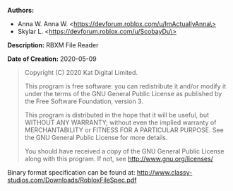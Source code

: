 **Authors:**

- Anna W. Anna W. \<https://devforum.roblox.com/u/ImActuallyAnna\>
- Skylar L. \<https://devforum.roblox.com/u/ScobayDu\>

**Description:** RBXM File Reader

**Date of Creation:** 2020-05-09

> Copyright (C) 2020 Kat Digital Limited.
>
> This program is free software: you can redistribute it and/or modify
> it under the terms of the GNU General Public License as published by
> the Free Software Foundation, version 3.
>
> This program is distributed in the hope that it will be useful, but
> WITHOUT ANY WARRANTY; without even the implied warranty of
> MERCHANTABILITY or FITNESS FOR A PARTICULAR PURPOSE. See the GNU
> General Public License for more details.
>
> You should have received a copy of the GNU General Public License
> along with this program. If not, see <http://www.gnu.org/licenses/>

Binary format specification can be found at:
http://www.classy-studios.com/Downloads/RobloxFileSpec.pdf
